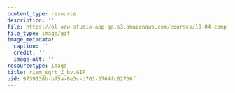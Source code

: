 ```yaml
---
content_type: resource
description: ''
file: https://ol-ocw-studio-app-qa.s3.amazonaws.com/courses/18-04-complex-variables-with-applications-fall-1999/9739138bb75a8e3cd7033764fc02730f_riem_sqrt_Z_bv.GIF
file_type: image/gif
image_metadata:
  caption: ''
  credit: ''
  image-alt: ''
resourcetype: Image
title: riem_sqrt_Z_bv.GIF
uid: 9739138b-b75a-8e3c-d703-3764fc02730f
---
```

